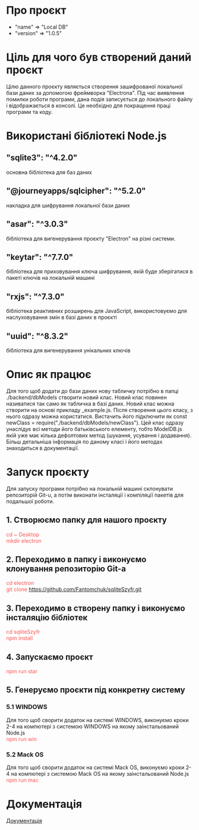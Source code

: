 # Про проєкт
-   "name" => "Local DB"
-   "version" => "1.0.5"

# Ціль для чого був створений даний проєкт
Цілю данного проєкту являється створення зашифрованої локальної бази даних за допомогою фреймворка "Electrona". Під час виявлення помилки роботи програми, дана подія записується до локального файлу і відображається в консолі. Це необхідно для покращення праці програми та коду.


# Використані бібліотекі Node.js
## "sqlite3": "^4.2.0"
основна бібліотека для баз даних

## "@journeyapps/sqlcipher": "^5.2.0"
накладка для шифрування локальної бази даних

## "asar": "^3.0.3"
бібліотека для вигенерування проєкту "Electron" на різні системи.

## "keytar": "^7.7.0"
бібліотека для приховування ключа шифрування, якій буде зберігатися в пакеті ключів на локальній машині

## "rxjs": "^7.3.0"
бібліотека реактивних розширень для JavaScript, використовуємо для наслуховування змін в базі даних в проєкті

## "uuid": "^8.3.2"
бібліотека для вигенерування унікальних ключів

# Опис як працює
Для того щоб додати до бази даних нову табличку потрібно в папці ./backend/dbModels створити новий клас. Новий клас повинен називатися так само як табличка в базі даних. Новий клас можна створити на основі прикладу _example.js. Після створення цього класу, з нього одразу можна користатися. Вистачить його підключити як const newClass = require("./backend/dbModels/newClass"). Цей клас одразу унаслідує всі методи його батьківського елементу, тобто ModelDB.js якій уже має кілька дефолтових метод (шукання, усування і додавання). Більш детальніша інформація по даному класі і його методах знаходиться в документації.
# Запуск проєкту
Для запуску програми потрібно на локальній машині склонувати репозиторій Git-u, а потім виконати інсталяції і компіляції пакетів для подальшої роботи.
## 1. Створюємо папку для нашого проєкту
<span style='color: #ff5252;'>cd ~ Desktop</span><br>
<span style='color: #ff5252;'>mkdir electron</span>

## 2. Переходимо в папку і виконуємо клонування репозиторію Git-а
<span style='color: #ff5252;'>cd electron</span><br>
<span style='color: #ff5252;'>git clone https://github.com/Fantomchuk/sqliteSzyfr.git</span>

## 3. Переходимо в створену папку і виконуємо інсталяцію бібліотек
<span style='color: #ff5252;'>cd sqliteSzyfr</span><br>
<span style='color: #ff5252;'>npm install</span>


## 4. Запускаємо проєкт
<span style='color: #ff5252;'>npm run star</span>

## 5. Генеруємо проєкти під конкретну систему
### 5.1 WINDOWS
Для того щоб сворити додаток на системі WINDOWS, виконуємо кроки 2-4 на компютері з системою WINDOWS на якому заінстальований Node.js<br>
<span style='color: #ff5252;'>npm run win</span>

### 5.2 Mack OS
Для того щоб сворити додаток на системі Mack OS, виконуємо кроки 2-4 на компютері з системою Mack OS на якому заінстальований Node.js<br>
<span style='color: #ff5252;'>npm run mac</span>

# Документація
<a href="https://github.com/Fantomchuk/sqliteSzyfr/documentation/jsdoc/index.html" target="_blank">Документація</a>